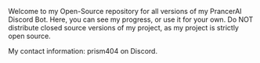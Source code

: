 Welcome to my Open-Source repository for all versions of my PrancerAI Discord Bot. Here, you can see my progress, or use it for your own. Do NOT distribute closed source versions of my project, as my project is strictly open source.

My contact information: prism404 on Discord.
